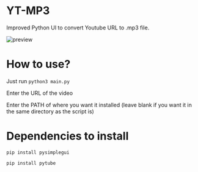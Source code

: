 # YT-MP3

Improved Python UI to convert Youtube URL to .mp3 file.

![preview](https://user-images.githubusercontent.com/84932430/137805391-9987eefc-f4d8-4729-9e8a-dfa1158c0aba.gif)

# How to use?

Just run `python3 main.py`

Enter the URL of the video

Enter the PATH of where you want it installed (leave blank if you want it in the same directory as the script is)

# Dependencies to install

`pip install pysimplegui`

`pip install pytube`
